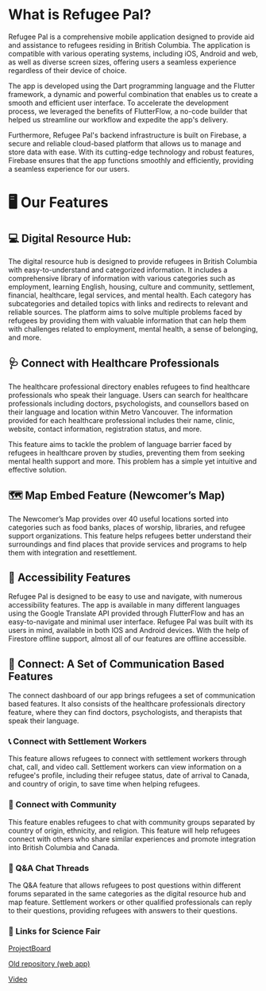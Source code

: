 # What is Refugee Pal?
Refugee Pal is a comprehensive mobile application designed to provide aid and assistance to refugees residing in British Columbia. The application is compatible with various operating systems, including iOS, Android and web, as well as diverse screen sizes, offering users a seamless experience regardless of their device of choice.

The app is developed using the Dart programming language and the Flutter framework, a dynamic and powerful combination that enables us to create a smooth and efficient user interface. To accelerate the development process, we leveraged the benefits of FlutterFlow, a no-code builder that helped us streamline our workflow and expedite the app's delivery.

Furthermore, Refugee Pal's backend infrastructure is built on Firebase, a secure and reliable cloud-based platform that allows us to manage and store data with ease. With its cutting-edge technology and robust features, Firebase ensures that the app functions smoothly and efficiently, providing a seamless experience for our users.
# 🖥️ Our Features

## 💻 Digital Resource Hub:
The digital resource hub is designed to provide refugees in British Columbia with easy-to-understand and categorized information. It includes a comprehensive library of information with various categories such as employment, learning English, housing, culture and community, settlement, financial, healthcare, legal services, and mental health. Each category has subcategories and detailed topics with links and redirects to relevant and reliable sources. The platform aims to solve multiple problems faced by refugees by providing them with valuable information that can help them with challenges related to employment, mental health, a sense of belonging, and more.

## 🩺 Connect with Healthcare Professionals
The healthcare professional directory enables refugees to find healthcare professionals who speak their language. Users can search for healthcare professionals including doctors, psychologists, and counsellors based on their language and location within Metro Vancouver. The information provided for each healthcare professional includes their name, clinic, website, contact information, registration status, and more.

This feature aims to tackle the problem of language barrier faced by refugees in healthcare proven by studies, preventing them from seeking mental health support and more. This problem has a simple yet intuitive and effective solution.

## 🗺️ Map Embed Feature (Newcomer’s Map)
The Newcomer’s Map provides over 40 useful locations sorted into categories such as food banks, places of worship, libraries, and refugee support organizations. This feature helps refugees better understand their surroundings and find places that provide services and programs to help them with integration and resettlement.

## 📱 Accessibility Features
Refugee Pal is designed to be easy to use and navigate, with numerous accessibility features. The app is available in many different languages using the Google Translate API provided through FlutterFlow and has an easy-to-navigate and minimal user interface. Refugee Pal was built with its users in mind, available in both IOS and Android devices. With the help of Firestore offline support, almost all of our features are offline accessible.

## 💬 Connect: A Set of Communication Based Features
The connect dashboard of our app brings refugees a set of communication based features. It also consists of the healthcare professionals directory feature, where they can find doctors, psychologists, and therapists that speak their language. 
### 📞 Connect with Settlement Workers 

This feature allows refugees to connect with settlement workers through chat, call, and video call. Settlement workers can view information on a refugee's profile, including their refugee status, date of arrival to Canada, and country of origin, to save time when helping refugees.

### 👥 Connect with Community 

This feature enables refugees to chat with community groups separated by country of origin, ethnicity, and religion. This feature will help refugees connect with others who share similar experiences and promote integration into British Columbia and Canada.

### 💬 Q&A Chat Threads

The Q&A feature that allows refugees to post questions within different forums separated in the same categories as the digital resource hub and map feature. Settlement workers or other qualified professionals can reply to their questions, providing refugees with answers to their questions.

### 🧪 Links for Science Fair

[ProjectBoard](https://projectboard.world/ysc/project/refugee-pal-a-novel-app-supporting-refugees)

[Old repository (web app)](https://github.com/chubbiloo/Refugee-Pal)

[Video](https://www.youtube.com/watch?v=Vx1OtWmFCNI)

